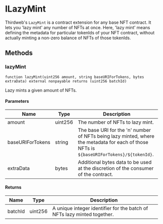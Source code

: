 # ILazyMint





Thirdweb&#39;s `LazyMint` is a contract extension for any base NFT contract. It lets you &#39;lazy mint&#39; any number of NFTs  at once. Here, &#39;lazy mint&#39; means defining the metadata for particular tokenIds of your NFT contract, without actually  minting a non-zero balance of NFTs of those tokenIds.



## Methods

### lazyMint

```solidity
function lazyMint(uint256 amount, string baseURIForTokens, bytes extraData) external nonpayable returns (uint256 batchId)
```

Lazy mints a given amount of NFTs.



#### Parameters

| Name | Type | Description |
|---|---|---|
| amount | uint256 | The number of NFTs to lazy mint.
| baseURIForTokens | string | The base URI for the &#39;n&#39; number of NFTs being lazy minted, where the metadata for each                          of those NFTs is `${baseURIForTokens}/${tokenId}`.
| extraData | bytes | Additional bytes data to be used at the discretion of the consumer of the contract.

#### Returns

| Name | Type | Description |
|---|---|---|
| batchId | uint256 |         A unique integer identifier for the batch of NFTs lazy minted together.




